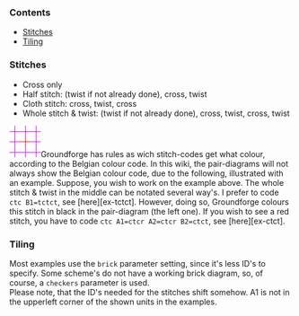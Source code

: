 ### Contents
* [Stitches](#Stitches)
* [Tiling](#Tiling)

### Stitches
* Cross only
* Half stitch: (twist if not already done), cross, twist    
* Cloth stitch: cross, twist, cross     
* Whole stitch & twist: (twist if not already done), cross, twist, cross, twist


![pic-tct]Groundforge has rules as wich stitch-codes get what colour, according to the Belgian colour code. In this wiki, the pair-diagrams will not always show the Belgian colour code, due to the following, illustrated with an example. 
Suppose, you wish to work on the example above. The whole stitch & twist in the middle can be notated several way's. I prefer to code `ctc B1=tctct`, see [here][ex-tctct]. However, doing so, Groundforge colours this stitch in black in the pair-diagram (the left one). If you wish to see a red stitch, you have to code `ctc A1=ctcr A2=ctcr B2=ctct`, see [here][ex-ctct].

### Tiling
Most examples use the `brick` parameter setting, since it's less ID's to specify. Some scheme's do not have a working brick diagram, so, of course, a `checkers` parameter is used.    
Please note, that the ID's needed for the stitches shift somehow. A1 is not in the upperleft corner of the shown units in the examples.




[pic-tct]: https://github.com/MAETempels/MAE-gf/blob/master/images/gf-tctct.png